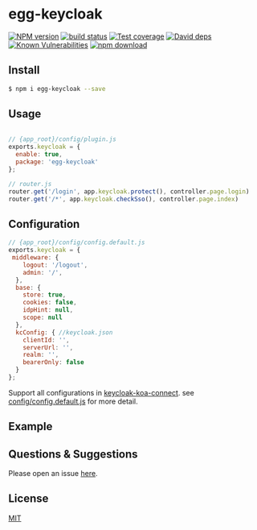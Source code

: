 # egg-keycloak

[![NPM version][npm-image]][npm-url]
[![build status][travis-image]][travis-url]
[![Test coverage][codecov-image]][codecov-url]
[![David deps][david-image]][david-url]
[![Known Vulnerabilities][snyk-image]][snyk-url]
[![npm download][download-image]][download-url]

[npm-image]: https://img.shields.io/npm/v/egg-keycloak.svg?style=flat-square
[npm-url]: https://npmjs.org/package/egg-keycloak
[travis-image]: https://img.shields.io/travis/eggjs/egg-keycloak.svg?style=flat-square
[travis-url]: https://travis-ci.org/eggjs/egg-keycloak
[codecov-image]: https://img.shields.io/codecov/c/github/eggjs/egg-keycloak.svg?style=flat-square
[codecov-url]: https://codecov.io/github/eggjs/egg-keycloak?branch=master
[david-image]: https://img.shields.io/david/eggjs/egg-keycloak.svg?style=flat-square
[david-url]: https://david-dm.org/eggjs/egg-keycloak
[snyk-image]: https://snyk.io/test/npm/egg-keycloak/badge.svg?style=flat-square
[snyk-url]: https://snyk.io/test/npm/egg-keycloak
[download-image]: https://img.shields.io/npm/dm/egg-keycloak.svg?style=flat-square
[download-url]: https://npmjs.org/package/egg-keycloak

<!--
Description here.
-->

## Install

```bash
$ npm i egg-keycloak --save
```

## Usage

```js

// {app_root}/config/plugin.js
exports.keycloak = {
  enable: true,
  package: 'egg-keycloak'
};

// router.js
router.get('/login', app.keycloak.protect(), controller.page.login)
router.get('/*', app.keycloak.checkSso(), controller.page.index)
```

## Configuration

```js
// {app_root}/config/config.default.js
exports.keycloak = {
 middleware: {
    logout: '/logout',
    admin: '/',
  },
  base: {
    store: true,
    cookies: false,
    idpHint: null,
    scope: null
  },
  kcConfig: { //keycloak.json
    clientId: '',
    serverUrl: '',
    realm: '',
    bearerOnly: false
  }
};
```
Support all configurations in [keycloak-koa-connect](https://github.com/anthinkingcoder/keycloak-koa-connect).
see [config/config.default.js](config/config.default.js) for more detail.

## Example

<!-- example here -->

## Questions & Suggestions

Please open an issue [here](https://github.com/eggjs/egg/issues).

## License

[MIT](LICENSE)
